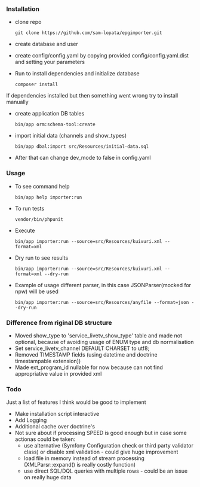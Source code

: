 ### Installation
 - clone repo
   ```
   git clone https://github.com/sam-lopata/epgimporter.git
   ```
 - create database and user
 
 - create config/config.yaml by copying provided config/config.yaml.dist and setting your parameters 
      
 - Run to install dependencies and initialize database 
   ```
   composer install
   ```
    
 If dependencies installed but then something went wrong try to install manually
 
 - create application DB tables
    ```
    bin/app orm:schema-tool:create
    ```
    
 - import initial data (channels and show_types)
    ```
    bin/app dbal:import src/Resources/initial-data.sql
    ```
    
 - After that can change dev_mode to false in config.yaml

### Usage
 - To see command help
   ```
   bin/app help importer:run 
   ```
    
 - To run tests
   ```
   vendor/bin/phpunit
   ```
 
  - Execute
    ```
    bin/app importer:run --source=src/Resources/kuivuri.xml --format=xml
    ```
  
  - Dry run to see results
    ```
    bin/app importer:run --source=src/Resources/kuivuri.xml --format=xml --dry-run
    ```
    
  - Example of usage different parser, in this case JSONParser(mocked for npw) will be used
    ```
    bin/app importer:run --source=src/Resources/anyfile --format=json --dry-run
    ```
 
### Difference from riginal DB structure
  - Moved show_type to 'service_livetv_show_type' table and made not optional, because of avoiding usage of ENUM type and db normalisation
  - Set service_livetv_channel DEFAULT CHARSET to utf8;
  - Removed TIMESTAMP fields (using datetime and doctrine timestampable extension])
  - Made ext_program_id nullable for now because can not find appropriative value in provided xml 

### Todo
Just a list of features I think would be good to implement
- Make installation script interactive 
- Add Logging
- Additional cache over doctrine's
- Not sure about if processing SPEED is good enough but in case some actionas could be taken:
    - use alternative (Symfony Configuration check or third party validator class) or disable xml validation - could give huge improvement
    - load file in memory instead of stream processing (XMLParsr::expand() is really costly function)
    - use direct SQL/DQL queries with multiple rows - could be an issue on really huge data
